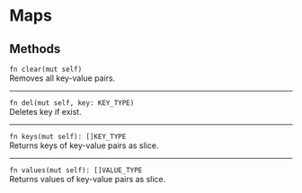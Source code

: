 # Maps

## Methods
`fn clear(mut self)`\
Removes all key-value pairs. 

---

`fn del(mut self, key: KEY_TYPE)`\
Deletes key if exist.

---

`fn keys(mut self): []KEY_TYPE`\
Returns keys of key-value pairs as slice.

---

`fn values(mut self): []VALUE_TYPE`\
Returns values of key-value pairs as slice. 